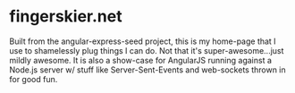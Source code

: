 # fingerskier.net

Built from the angular-express-seed project, this is my home-page that I use to shamelessly plug things I can do.  Not that it's super-awesome...just mildly awesome.  It is also a show-case for AngularJS running against a Node.js server w/ stuff like Server-Sent-Events and web-sockets thrown in for good fun.
